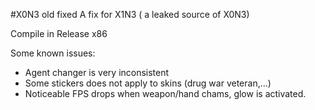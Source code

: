 #X0N3 old fixed
A fix for X1N3 ( a leaked source of X0N3)

Compile in Release x86 

Some known issues:
- Agent changer is very inconsistent
- Some stickers does not apply to skins (drug war veteran,...)
- Noticeable FPS drops when weapon/hand chams, glow is activated.
